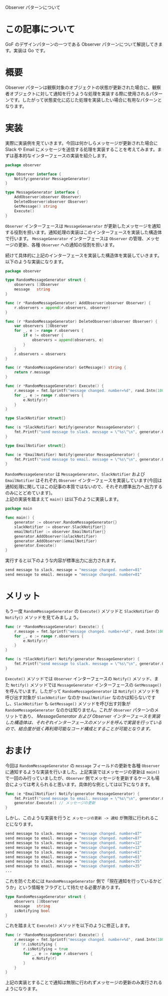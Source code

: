 Observer パターンについて

# この記事について
GoF のデザインパターンの一つである Observer パターンについて解説してきます。実装は Go です。

# 概要
Observer パターンは観察対象のオブジェクトの状態が更新された場合に、観察者オブジェクトに対して通知を行うような処理を実装する際に使用されるパターンです。したがって状態変化に応じた処理を実装したい場合に有用なパターンとなります。

# 実装
実際に実装例を見ていきます。今回は何かしらメッセージが更新された場合に Slack や Email にメッセージを送信する処理を実装することを考えてみます。まずは基本的なインターフェースの実装を紹介します。

```go
package observer

type Observer interface {
	Notify(generator MessageGenerator)
}

type MessageGenerator interface {
	AddObserver(observer Observer)
	DeleteObserver(observer Observer)
	GetMessage() string
	Execute()
}
```
`Observer` インターフェースは `MessageGenaerator` が更新したメッセージを通知する役割を担います。通知処理の実装はこのインターフェースを実装した構造体で行います。
`MessageGenerator` インターフェースは `Observer` の管理、メッセージの更新、各種 `Observer` への通知の役割を担います。<br>

続けて具体的に上記のインターフェースを実装した構造体を実装していきます。以下のような実装になります。
```go
package observer

type RandomMessageGenerator struct {
	observers []Observer
	message   string
}

func (r *RandomMessageGenerator) AddObserver(observer Observer) {
	r.observers = append(r.observers, observer)
}

func (r *RandomMessageGenerator) DeleteObserver(observer Observer) {
	var observers []Observer
	for _, e := range r.observers {
		if e != observer {
			observers = append(observers, e)
		}
	}
	r.observers = observers
}

func (r *RandomMessageGenerator) GetMessage() string {
	return r.message
}

func (r *RandomMessageGenerator) Execute() {
	r.message = fmt.Sprintf("message changed. number=%d", rand.Intn(100))
	for _, e := range r.observers {
		e.Notify(r)
	}
}

type SlackNotifier struct{}

func (s *SlackNotifier) Notify(generator MessageGenerator) {
	fmt.Printf("send message to slack. message = \"%s\"\n", generator.GetMessage())
}

type EmailNotifier struct{}

func (e *EmailNotifier) Notify(generator MessageGenerator) {
	fmt.Printf("send message to email. message = \"%s\"\n", generator.GetMessage())
}
```

`RandomMessageGenerator` は `MessageGenerator`、`SlackNotifier` および `EmailNotifier` はそれぞれ `Observer` インターフェースを実装しています(今回は通知処理に関してはこの記事の本質ではないので、それぞれ標準出力へ出力するのみにとどめています)。<br>
上記の実装を踏まえて `main()` は以下のように実装します。
```go
package main

func main() {
	generator := observer.RandomMessageGenerator{}
	slackNotifier := observer.SlackNotifier{}
	emailNotifier := observer.EmailNotifier{}
	generator.AddObserver(&slackNotifier)
	generator.AddObserver(&emailNotifier)
	generator.Execute()
}

```
実行すると以下のような内容が標準出力に出力されます。
```sh
send message to slack. message = "message changed. number=81"
send message to email. message = "message changed. number=81"
```

# メリット
もう一度 `RandomMessageGenerator` の `Execute()` メソッドと `SlackNotifier` の `Notify()` メソッドを見てみましょう。
```go
func (r *RandomMessageGenerator) Execute() {
	r.message = fmt.Sprintf("message changed. number=%d", rand.Intn(100))
	for _, e := range r.observers {
		e.Notify(r)
	}
}

func (s *SlackNotifier) Notify(generator MessageGenerator) {
	fmt.Printf("send message to slack. message = \"%s\"\n", generator.GetMessage())
}
```
`Execute()` メソッドでは `Observer` インターフェースの `Notify()` メソッド、また `Notify()` メソッドでは `MessageGenerator` インターフェースの `GetMessage()` を呼んでいます。したがって `RandomMessageGenerator` は `Notify()` メソッドを呼び出す対象が `SlackNotifier` なのか `EmailNotifier` なのかは知らないですし、`SlackNotifier` も `GetMessage()` メソッドを呼び出す対象が `RandomMessageGenerator` なのかは知りません。これが `Observer` パターンのメリットであり、 *MessageGenerator および Observer インターフェースを実装した構造体は、それぞれインターフェースのメソッドを呼んで実装を行っているので、結合度が低く再利用可能なコード構成とすることが可能となります。*

# おまけ
今回は `RandomMessageGenerator` の `message` フィールドの更新を各種 `Observer` に通知するような実装を行いました。上記実装ではメッセージの更新は `main()` で一回のみ行っていましたが、`Observer` 側でメッセージを更新するケースも場合によっては考えられると思います。具体的な例としては以下になります。

```go
func (e *EmailNotifier) Notify(generator MessageGenerator) {
	fmt.Printf("send message to email. message = \"%s\"\n", generator.GetMessage())
	generator.Execute() // メッセージの更新
}
```
しかし、このような実装を行うと `メッセージの更新 -> 通知` が無限に行われることになります。
```sh
send message to slack. message = "message changed. number=87"
send message to email. message = "message changed. number=87"
send message to slack. message = "message changed. number=12"
send message to email. message = "message changed. number=12"
send message to slack. message = "message changed. number=61"
send message to email. message = "message changed. number=61"
send message to slack. message = "message changed. number=35"
send message to email. message = "message changed. number=35"
...
```
これを防ぐためには `RandomMessageGenerator` 側で「現在通知を行っているかどうか」という情報をフラグとして持たせる必要があります。

```go
type RandomMessageGenerator struct {
	observers []Observer
	message   string
	isNotifying bool
}
```
これを踏まえて `Execute()` メソッドを以下のように修正します。
```go
func (r *RandomMessageGenerator) Execute() {
    r.message = fmt.Sprintf("message changed. number=%d", rand.Intn(100))
	if !r.isNotifying {
		r.isNotifying = true
		for _, e := range r.observers {
			e.Notify(r)
		}
	}
}
```
上記の実装とすることで通知は無限に行われずメッセージの更新のみ実行されるようになります。